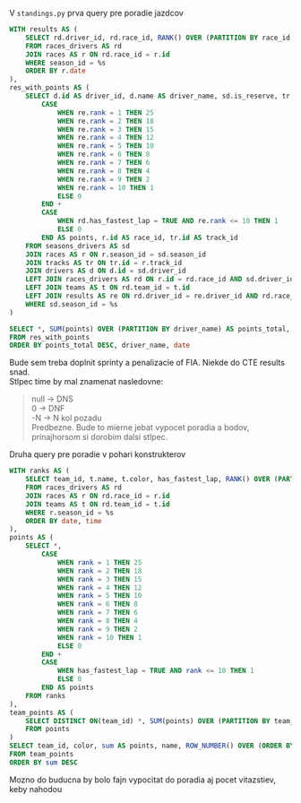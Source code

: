 V `standings.py` prva query pre poradie jazdcov

```sql
WITH results AS (
	SELECT rd.driver_id, rd.race_id, RANK() OVER (PARTITION BY race_id ORDER BY time asc) AS rank
	FROM races_drivers AS rd
	JOIN races AS r ON rd.race_id = r.id
	WHERE season_id = %s
	ORDER BY r.date
),
res_with_points AS (
	SELECT d.id AS driver_id, d.name AS driver_name, sd.is_reserve, tr.flag, t.name AS team_name, rd.time, rd.has_fastest_lap, re.rank, r.date,
		CASE
			WHEN re.rank = 1 THEN 25
			WHEN re.rank = 2 THEN 18
			WHEN re.rank = 3 THEN 15
			WHEN re.rank = 4 THEN 12
			WHEN re.rank = 5 THEN 10
			WHEN re.rank = 6 THEN 8
			WHEN re.rank = 7 THEN 6
			WHEN re.rank = 8 THEN 4
			WHEN re.rank = 9 THEN 2
			WHEN re.rank = 10 THEN 1
			ELSE 0
		END +
		CASE
			WHEN rd.has_fastest_lap = TRUE AND re.rank <= 10 THEN 1
			ELSE 0
		END AS points, r.id AS race_id, tr.id AS track_id
	FROM seasons_drivers AS sd
	JOIN races AS r ON r.season_id = sd.season_id
	JOIN tracks AS tr ON tr.id = r.track_id
	JOIN drivers AS d ON d.id = sd.driver_id
	LEFT JOIN races_drivers AS rd ON r.id = rd.race_id AND sd.driver_id = rd.driver_id
	LEFT JOIN teams AS t ON rd.team_id = t.id
	LEFT JOIN results AS re ON rd.driver_id = re.driver_id AND rd.race_id = re.race_id
	WHERE sd.season_id = %s
)

SELECT *, SUM(points) OVER (PARTITION BY driver_name) AS points_total, COUNT(race_id) OVER (PARTITION BY driver_id) AS race_count
FROM res_with_points
ORDER BY points_total DESC, driver_name, date
```

Bude sem treba doplnit sprinty a penalizacie of FIA. Niekde do CTE results snad.  
Stlpec time by mal znamenat nasledovne:

> null -> DNS  
> 0 -> DNF  
> -N -> N kol pozadu  
> Predbezne. Bude to mierne jebat vypocet poradia a bodov, prinajhorsom si dorobim dalsi stlpec.

Druha query pre poradie v pohari konstrukterov

```sql
WITH ranks AS (
	SELECT team_id, t.name, t.color, has_fastest_lap, RANK() OVER (PARTITION BY race_id ORDER BY time ASC)
	FROM races_drivers AS rd
	JOIN races AS r ON rd.race_id = r.id
	JOIN teams AS t ON rd.team_id = t.id
	WHERE r.season_id = %s
	ORDER BY date, time
),
points AS (
	SELECT *,
		CASE
			WHEN rank = 1 THEN 25
			WHEN rank = 2 THEN 18
			WHEN rank = 3 THEN 15
			WHEN rank = 4 THEN 12
			WHEN rank = 5 THEN 10
			WHEN rank = 6 THEN 8
			WHEN rank = 7 THEN 6
			WHEN rank = 8 THEN 4
			WHEN rank = 9 THEN 2
			WHEN rank = 10 THEN 1
			ELSE 0
		END +
		CASE
			WHEN has_fastest_lap = TRUE AND rank <= 10 THEN 1
			ELSE 0
		END AS points
	FROM ranks
),
team_points AS (
	SELECT DISTINCT ON(team_id) *, SUM(points) OVER (PARTITION BY team_id)
	FROM points
)
SELECT team_id, color, sum AS points, name, ROW_NUMBER() OVER (ORDER BY sum DESC) AS rank
FROM team_points
ORDER BY sum DESC

```

Mozno do buducna by bolo fajn vypocitat do poradia aj pocet vitazstiev, keby nahodou
